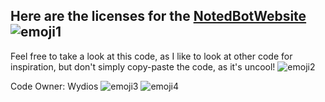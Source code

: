 ## Here are the licenses for the [NotedBotWebsite](https://github.com/Wydios/NotedBotWebsite) ![emoji1](https://cdn.7tv.app/emote/01H879FJ6R0005HY5BSCSFHSV0/1x.avif)

Feel free to take a look at this code,
as I like to look at other code for inspiration,
but don't simply copy-paste the code, as it's uncool! ![emoji2](https://cdn.7tv.app/emote/01G1PWD2TG0003JX6YJPSC6YFR/1x.avif)

Code Owner: Wydios ![emoji3](https://cdn.7tv.app/emote/01JG4FGQYCNWN4B63W3PNMMMFM/1x.avif) ![emoji4](https://cdn.7tv.app/emote/01HM4P26CR000449DZBT4FVMA5/1x.avif)

